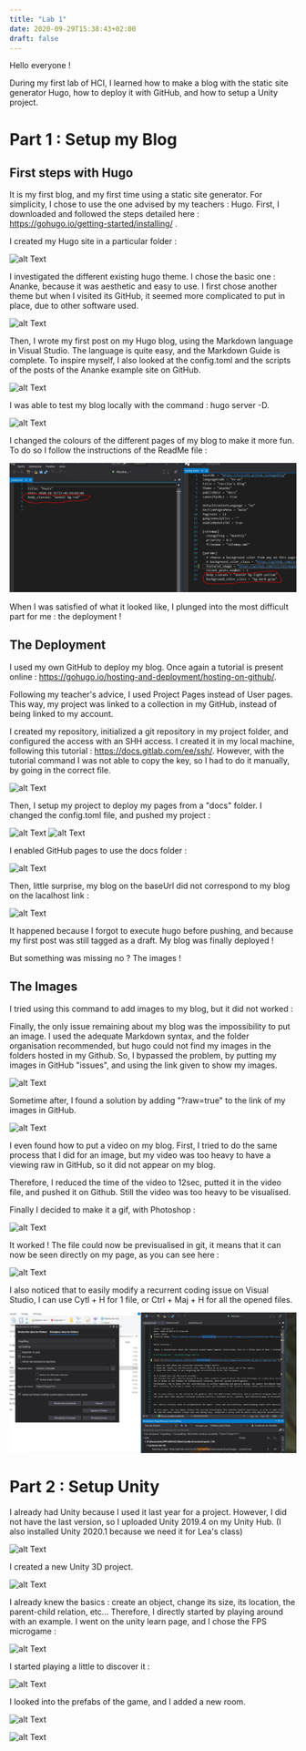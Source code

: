 ```yaml
---
title: "Lab 1"
date: 2020-09-29T15:38:43+02:00
draft: false
---
```


Hello everyone !

During my first lab of HCI, I learned how to make a blog with the static site generator Hugo, how to deploy it with GitHub, and how to setup a Unity project. 

# Part 1 : Setup my Blog 

## First steps with Hugo

It is my first blog, and my first time using a static site generator. 
For simplicity, I chose to use the one advised by my teachers : Hugo. 
First, I downloaded and followed the steps detailed here : https://gohugo.io/getting-started/installing/ .

I created my Hugo site in a particular folder :

![alt Text](https://user-images.githubusercontent.com/71452847/94617856-91475880-02aa-11eb-9285-4a46f4db9500.png "Creation of the site")

I investigated the different existing hugo theme. 
I chose the basic one : Ananke, because it was aesthetic and easy to use. 
I first chose another theme but when I visited its GitHub, it seemed more complicated to put in place, due to other software used.

![alt Text](https://user-images.githubusercontent.com/71452847/94617863-93a9b280-02aa-11eb-9311-f9c935f1fd7d.png "Ananke theme")

Then, I wrote my first post on my Hugo blog, using the Markdown language in Visual Studio. 
The language is quite easy, and the Markdown Guide is complete. 
To inspire myself, I also looked at the config.toml and the scripts of the posts of the Ananke example site on GitHub.

![alt Text](https://user-images.githubusercontent.com/71452847/95682644-b01ce780-0be6-11eb-9dfd-7cd1ed071046.png "Config.toml")

I was able to test my blog locally with the command : hugo server -D.

![alt Text](https://user-images.githubusercontent.com/71452847/95682659-ca56c580-0be6-11eb-987e-853bc8b2ab5d.png "Blog first draft")

I changed the colours of the different pages of my blog to make it more fun.
To do so I follow the instructions of the ReadMe file :

![alt Text](https://github.com/Ceici92/CeciliasBlog/blob/master/docs/images/Lab1/Colours.JPG?raw=true "Video")

When I was satisfied of what it looked like, I plunged into the most difficult part for me : the deployment ! 


## The Deployment

I used my own GitHub to deploy my blog. Once again a tutorial is present online : https://gohugo.io/hosting-and-deployment/hosting-on-github/.

Following my teacher's advice, I used Project Pages instead of User pages. This way, my project was linked to a collection in my GitHub, instead of being linked to my account.


I created my repository, initialized a git repository in my project folder, and configured the access with an SHH access. 
I created it in my local machine, following this tutorial : https://docs.gitlab.com/ee/ssh/.
However, with the tutorial command I was not able to copy the key, so I had to do it manually, by going in the correct file. 

![alt Text](https://user-images.githubusercontent.com/71452847/94617959-ba67e900-02aa-11eb-9447-54141d762552.png "Remote git repository")

Then, I setup my project to deploy my pages from a "docs" folder. 
I changed the config.toml file, and pushed my project :

![alt Text](https://user-images.githubusercontent.com/71452847/94617963-bc31ac80-02aa-11eb-8edc-b7d203abfe52.png "Commit")
![alt Text](https://user-images.githubusercontent.com/71452847/94617973-bf2c9d00-02aa-11eb-96d2-d5a50e236255.png "Push")

I enabled GitHub pages to use the docs folder :

![alt Text](https://user-images.githubusercontent.com/71452847/94617978-c0f66080-02aa-11eb-847c-ee6808abe634.png "Docs")

Then, little surprise, my blog on the baseUrl did not correspond to my blog on the lacalhost link :

![alt Text](https://user-images.githubusercontent.com/71452847/94617984-c2278d80-02aa-11eb-843a-74e0c798bf03.png "Execute")

It happened because I forgot to execute hugo before pushing, and because my first post was still tagged as a draft.
My blog was finally deployed !


But something was missing no ? The images !

## The Images

I tried using this command to add images to my blog, but it did not worked : 

Finally, the only issue remaining about my blog was the impossibility to put an image.
I used the adequate Markdown syntax, and the folder organisation recommended, but hugo could not find my images in the folders hosted in my Github.
So, I bypassed the problem, by putting my images in GitHub "issues", and using the link given to show my images.

![alt Text](https://user-images.githubusercontent.com/71452847/95682714-1144bb00-0be7-11eb-8df7-04f18e574e98.png "Issues")

Sometime after, I found a solution by adding "?raw=true" to the link of my images in GitHub. 

![alt Text](https://user-images.githubusercontent.com/71452847/95682585-397fea00-0be6-11eb-8d67-1feb51b35d00.png "Images")

I even found how to put a video on my blog. 
First, I tried to do the same process that I did for an image, but my video was too heavy to have a viewing raw in GitHub, so it did not appear on my blog.

Therefore, I reduced the time of the video to 12sec, putted it in the video file, and pushed it on Github. Still the video was too heavy to be visualised. 

Finally I decided to make it a gif, with Photoshop :

![alt Text](https://user-images.githubusercontent.com/71452847/95682577-31c04580-0be6-11eb-9e98-034b5e756476.png "Photoshop")

It worked ! The file could now be previsualised in git, it means that it can now be seen directly on my page, as you can see here :

![alt Text](https://github.com/Ceici92/CeciliasBlog/blob/master/docs/images/Lab3/Lab3.gif?raw=true "Video")

I also noticed that to easily modify a recurrent coding issue on Visual Studio, I can use Cytl + H for 1 file, or Ctrl + Maj + H for all the opened files.

![alt Text](https://github.com/Ceici92/CeciliasBlog/blob/master/docs/images/Lab1/CtrlMajH.JPG?raw=true "Raccourcis Clavier")



# Part 2 : Setup Unity

I already had Unity because I used it last year for a project. However, I did not have the last version, so I uploaded Unity 2019.4 on my Unity Hub. (I also installed Unity 2020.1 because we need it for Lea's class)

![alt Text](https://user-images.githubusercontent.com/71452847/95072832-1d72d900-070c-11eb-8b71-978f17171248.JPG "Installing the new versions")

I created a new Unity 3D project.

![alt Text](https://user-images.githubusercontent.com/71452847/95072753-fa482980-070b-11eb-9dee-05c37cc2484c.JPG "New 3D Project")

I already knew the basics : create an object, change its size, its location, the parent-child relation, etc... Therefore, I directly started by playing around with an example.
I went on the unity learn page, and I chose the FPS microgame :

![alt Text](https://user-images.githubusercontent.com/71452847/95072755-fae0c000-070b-11eb-95f2-53562e6afca3.JPG "FPS Microgame")

I started playing a little to discover it :

![alt Text](https://user-images.githubusercontent.com/71452847/95072758-fb795680-070b-11eb-8dad-ff97d06654a8.png "Play")

I looked into the prefabs of the game, and I added a new room.

![alt Text](https://user-images.githubusercontent.com/71452847/95072759-fb795680-070b-11eb-8d19-216f305b1d84.png "Prefabs")

![alt Text](https://user-images.githubusercontent.com/71452847/95072750-f9af9300-070b-11eb-9782-ad07664fffb8.png "Room")
